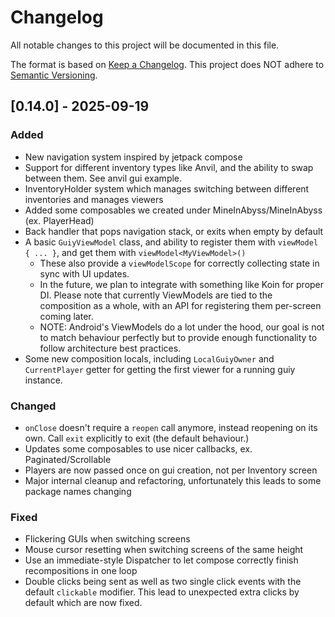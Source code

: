 # Changelog

All notable changes to this project will be documented in this file.

The format is based on [Keep a Changelog](https://keepachangelog.com/en/1.1.0/).
This project does NOT adhere to [Semantic Versioning](https://semver.org/spec/v2.0.0.html).

## [0.14.0] - 2025-09-19

### Added
- New navigation system inspired by jetpack compose
- Support for different inventory types like Anvil, and the ability to swap between them. See anvil gui example.
- InventoryHolder system which manages switching between different inventories and manages viewers
- Added some composables we created under MineInAbyss/MineInAbyss (ex. PlayerHead)
- Back handler that pops navigation stack, or exits when empty by default
- A basic `GuiyViewModel` class, and ability to register them with `viewModel { ... }`, and get them with `viewModel<MyViewModel>()`
  - These also provide a `viewModelScope` for correctly collecting state in sync with UI updates.
  - In the future, we plan to integrate with something like Koin for proper DI. Please note that currently ViewModels are tied to the composition as a whole, with an API for registering them per-screen coming later.
  - NOTE: Android's ViewModels do a lot under the hood, our goal is not to match behaviour perfectly but to provide enough functionality to follow architecture best practices.
- Some new composition locals, including `LocalGuiyOwner` and `CurrentPlayer` getter for getting the first viewer for a running guiy instance.

### Changed
- `onClose` doesn't require a `reopen` call anymore, instead reopening on its own. Call `exit` explicitly to exit (the default behaviour.)
- Updates some composables to use nicer callbacks, ex. Paginated/Scrollable
- Players are now passed once on gui creation, not per Inventory screen
- Major internal cleanup and refactoring, unfortunately this leads to some package names changing

### Fixed
- Flickering GUIs when switching screens
- Mouse cursor resetting when switching screens of the same height
- Use an immediate-style Dispatcher to let compose correctly finish recompositions in one loop
- Double clicks being sent as well as two single click events with the default `clickable` modifier. This lead to unexpected extra clicks by default which are now fixed.
